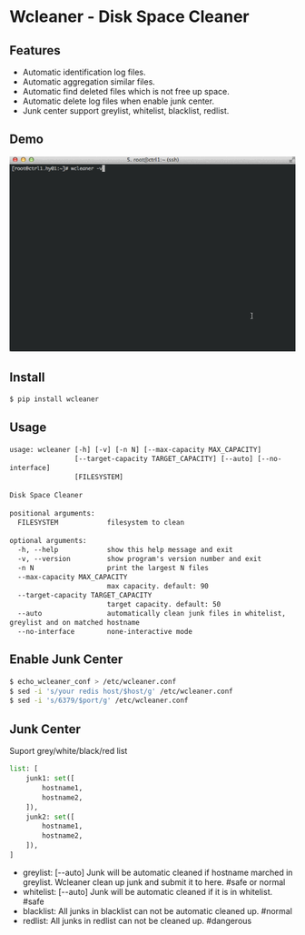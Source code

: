 # Wcleaner - Disk Space Cleaner

## Features
* Automatic identification log files.
* Automatic aggregation similar files.
* Automatic find deleted files which is not free up space.
* Automatic delete log files when enable junk center.
* Junk center support greylist, whitelist, blacklist, redlist.

## Demo
![Wcleaner Demo](./wcleaner-demo.gif)

## Install
````bash
$ pip install wcleaner
````

## Usage
````
usage: wcleaner [-h] [-v] [-n N] [--max-capacity MAX_CAPACITY]
                [--target-capacity TARGET_CAPACITY] [--auto] [--no-interface]
                [FILESYSTEM]

Disk Space Cleaner

positional arguments:
  FILESYSTEM            filesystem to clean

optional arguments:
  -h, --help            show this help message and exit
  -v, --version         show program's version number and exit
  -n N                  print the largest N files
  --max-capacity MAX_CAPACITY
                        max capacity. default: 90
  --target-capacity TARGET_CAPACITY
                        target capacity. default: 50
  --auto                automatically clean junk files in whitelist, greylist and on matched hostname
  --no-interface        none-interactive mode
````

## Enable Junk Center
````bash
$ echo_wcleaner_conf > /etc/wcleaner.conf
$ sed -i 's/your redis host/$host/g' /etc/wcleaner.conf
$ sed -i 's/6379/$port/g' /etc/wcleaner.conf
````

## Junk Center
Suport grey/white/black/red list

```python
list: [
    junk1: set([
        hostname1,
        hostname2,
    ]),
    junk2: set([
        hostname1,
        hostname2,
    ]),
]
```

* greylist:  [--auto] Junk will be automatic cleaned if hostname marched in greylist. Wcleaner clean up junk and submit it to here. #safe or normal
* whitelist: [--auto] Junk will be automatic cleaned if it is in whitelist. #safe
* blacklist: All junks in blacklist can not be automatic cleaned up. #normal
* redlist:  All junks in redlist can not be cleaned up. #dangerous
